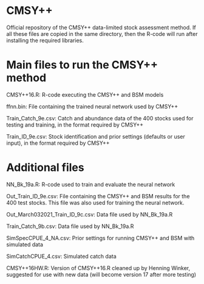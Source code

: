 # CMSY++
Official repository of the CMSY++ data-limited stock assessment method.
If all these files are copied in the same directory, then the R-code will run after installing the required libraries.

# Main files to run the CMSY++ method
CMSY++16.R: R-code executing the CMSY++ and BSM models

ffnn.bin: File containing the trained neural network used by CMSY++

Train_Catch_9e.csv: Catch and abundance data of the 400 stocks used for testing and training, in the format required by CMSY++
 
Train_ID_9e.csv: Stock identification and prior settings (defaults or user input), in the format required by CMSY++

# Additional files
NN_Bk_19a.R: R-code used to train and evaluate the neural network

Out_Train_ID_9e.csv: File containing the CMSY++ and BSM results for the 400 test stocks. This file was also used for training the neural network. 

Out_March032021_Train_ID_9c.csv: Data file used by NN_Bk_19a.R

Train_Catch_9b.csv: Data file used by NN_Bk_19a.R

SimSpecCPUE_4_NA.csv: Prior settings for running CMSY++ and BSM with simulated data

SimCatchCPUE_4.csv: Simulated catch data

CMSY++16HW.R: Version of CMSY++16.R cleaned up by Henning Winker, suggested for use with new data (will become version 17 after more testing)
